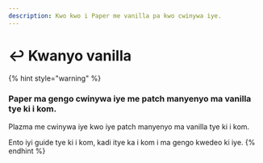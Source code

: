 ```yaml
---
description: Kwo kwo i Paper me vanilla pa kwo cwinywa iye.
---
```


# ↩️ Kwanyo vanilla

{% hint style="warning" %}

### Paper ma gengo cwinywa iye me patch manyenyo ma vanilla tye ki i kom.

Plazma me cwinywa iye kwo iye patch manyenyo ma vanilla tye ki i kom.

Ento iyi guide tye ki i kom, kadi itye ka i kom i ma gengo kwedeo ki iye.
{% endhint %}
